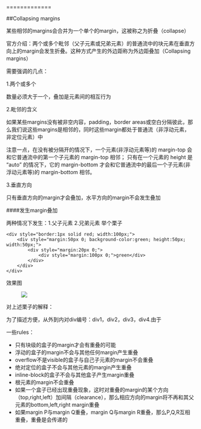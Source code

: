 =============

##Collapsing margins

某些相邻的margins会合并为一个单个的margin，这被称之为折叠（collapse）


官方介绍：两个或多个毗邻（父子元素或兄弟元素）的普通流中的块元素在垂直方向上的margin会发生折叠。这种方式产生的外边距称为外边距叠加（Collapsing margins）

需要强调的几点：

1.两个或多个

数量必须大于一个，叠加是元素间的相互行为

2.毗邻的含义

如果某些margins没有被非空内容，padding，border areas或空白分隔彼此，那么我们说这些margins是相邻的，同时这些margin都处于普通流（非浮动元素，非定位元素）中 

注意一点，在没有被分隔开的情况下，一个元素(非浮动元素等)的 margin-top 会和它普通流中的第一个子元素的 margin-top 相邻； 只有在一个元素的 height 是 “auto” 的情况下，它的 margin-bottom 才会和它普通流中的最后一个子元素(非浮动元素等)的 margin-bottom 相邻。

3.垂直方向

只有垂直方向的margin才会叠加，水平方向的margin不会发生叠加


####发生margin叠加

两种情况下发生：1.父子元素  2.兄弟元素
举个栗子

	<div style="border:1px solid red; width:100px;">
	    <div style="margin:50px 0; background-color:green; height:50px; width:50px;">
		    <div style="margin:20px 0;">
		        <div style="margin:100px 0;">green</div>
		    </div>
	    </div>
	</div>

效果图

<figure>
	<img src="http://d.pcs.baidu.com/thumbnail/2277bd38e48b38fe3896ca25884a11c9?fid=1409859911-250528-545897435163712&time=1400036400&rt=pr&sign=FDTAER-DCb740ccc5511e5e8fedcff06b081203-HZUALkl3n9TwmEAytmstHWKxoZE%3D&expires=8h&prisign=RK9dhfZlTqV5TuwkO5ihMQzlM241kT2YfffnCZFTaEMATYGtWbeBgRXLxDSXMBba1Ms9seOiqT9/QffwI8K2Baw0mmLABRQNl51b/oS8+InqoadADmwcyvUvQUkAvl8j879BObtgHePZ09BZiFo3CF7dwGcK/xIzj9971pKao/QALkDxW+JJC9zJS3FHk0o7K3AvxUdo+G6eyRN1SNLGNa0D1UAV5NRAenChpEOFUtk=&chkv=0&chkbd=0&r=826842028&size=c850_u580&quality=100">
</figure>

对上述栗子的解释：

为了描述方便，从外到内对div编号：div1，div2，div3，div4.由于

一些rules：

* 只有块级的盒子的margin才会有重叠的可能
* 浮动的盒子的margin不会与其他任何margin产生重叠
* overflow不是visible的盒子与自己子元素的margin不会重叠
* 绝对定位的盒子不会与其他元素的margin产生重叠
* inline-block的盒子不会与其他盒子产生margin重叠
* 根元素的margin不会重叠
* 如果一个盒子已经出现重叠现象，这时对重叠的margin的某个方向（top,right,left）加间隔（clearance），那么相应方向的margin将不再和其父元素的bottom,left,right margin重叠
* 如果margin P与margin Q重叠，margin Q与margin R重叠，那么P,Q,R互相重叠，重叠是会传递的



